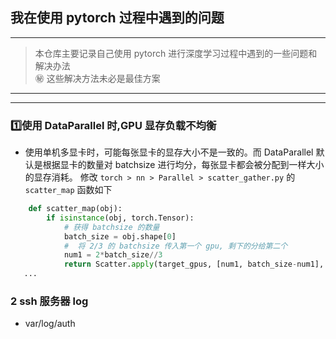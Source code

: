 ## 我在使用 pytorch 过程中遇到的问题
-------------------------
> 本仓库主要记录自己使用 pytorch 进行深度学习过程中遇到的一些问题和解决办法  
> ㊙ 这些解决方法未必是最佳方案

------------------
------------------

### 1️⃣使用 DataParallel 时,GPU 显存负载不均衡  
- 使用单机多显卡时，可能每张显卡的显存大小不是一致的。而 DataParallel 默认是根据显卡的数量对 batchsize 进行均分，每张显卡都会被分配到一样大小的显存消耗。
修改 `torch > nn > Parallel > scatter_gather.py` 的 `scatter_map` 函数如下  
```python
    def scatter_map(obj):
        if isinstance(obj, torch.Tensor):
            # 获得 batchsize 的数量
            batch_size = obj.shape[0]  
            #  将 2/3 的 batchsize 传入第一个 gpu, 剩下的分给第二个
            num1 = 2*batch_size//3
            return Scatter.apply(target_gpus, [num1, batch_size-num1], dim, obj)
   ...
```


### 2 ssh 服务器 log  
- var/log/auth
